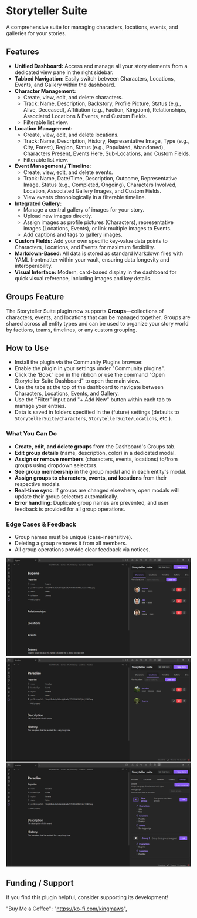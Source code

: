 # Storyteller Suite

A comprehensive suite for managing characters, locations, events, and galleries for your stories.

## Features

*   **Unified Dashboard:** Access and manage all your story elements from a dedicated view pane in the right sidebar.
*   **Tabbed Navigation:** Easily switch between Characters, Locations, Events, and Gallery within the dashboard.
*   **Character Management:**
    *   Create, view, edit, and delete characters.
    *   Track: Name, Description, Backstory, Profile Picture, Status (e.g., Alive, Deceased), Affiliation (e.g., Faction, Kingdom), Relationships, Associated Locations & Events, and Custom Fields.
    *   Filterable list view.
*   **Location Management:**
    *   Create, view, edit, and delete locations.
    *   Track: Name, Description, History, Representative Image, Type (e.g., City, Forest), Region, Status (e.g., Populated, Abandoned), Characters Present, Events Here, Sub-Locations, and Custom Fields.
    *   Filterable list view.
*   **Event Management / Timeline:**
    *   Create, view, edit, and delete events.
    *   Track: Name, Date/Time, Description, Outcome, Representative Image, Status (e.g., Completed, Ongoing), Characters Involved, Location, Associated Gallery Images, and Custom Fields.
    *   View events chronologically in a filterable timeline.
*   **Integrated Gallery:**
    *   Manage a central gallery of images for your story.
    *   Upload new images directly.
    *   Assign images as profile pictures (Characters), representative images (Locations, Events), or link multiple images to Events.
    *   Add captions and tags to gallery images.
*   **Custom Fields:** Add your own specific key-value data points to Characters, Locations, and Events for maximum flexibility.
*   **Markdown-Based:** All data is stored as standard Markdown files with YAML frontmatter within your vault, ensuring data longevity and interoperability.
*   **Visual Interface:** Modern, card-based display in the dashboard for quick visual reference, including images and key details.

## Groups Feature

The Storyteller Suite plugin now supports **Groups**—collections of characters, events, and locations that can be managed together. Groups are shared across all entity types and can be used to organize your story world by factions, teams, timelines, or any custom grouping.

## How to Use

*   Install the plugin via the Community Plugins browser.
*   Enable the plugin in your settings under "Community plugins".
*   Click the 'Book' icon in the ribbon or use the command "Open Storyteller Suite Dashboard" to open the main view.
*   Use the tabs at the top of the dashboard to navigate between Characters, Locations, Events, and Gallery.
*   Use the "Filter" input and "+ Add New" button within each tab to manage your entries.
*   Data is saved in folders specified in the (future) settings (defaults to `StorytellerSuite/Characters`, `StorytellerSuite/Locations`, etc.).

### What You Can Do

- **Create, edit, and delete groups** from the Dashboard's Groups tab.
- **Edit group details** (name, description, color) in a dedicated modal.
- **Assign or remove members** (characters, events, locations) to/from groups using dropdown selectors.
- **See group membership** in the group modal and in each entity's modal.
- **Assign groups to characters, events, and locations** from their respective modals.
- **Real-time sync**: If groups are changed elsewhere, open modals will update their group selectors automatically.
- **Error handling**: Duplicate group names are prevented, and user feedback is provided for all group operations.


### Edge Cases & Feedback

- Group names must be unique (case-insensitive).
- Deleting a group removes it from all members.
- All group operations provide clear feedback via notices.


![Screenshot 1](https://raw.githubusercontent.com/SamW7140/obsidian-storyteller-suite/master/screenshots/Screenshot1.png)
![Screenshot 2](https://raw.githubusercontent.com/SamW7140/obsidian-storyteller-suite/master/screenshots/Screenshot2.png)
![Screenshot 3](https://raw.githubusercontent.com/SamW7140/obsidian-storyteller-suite/master/screenshots/Screenshot3.png)




## Funding / Support

If you find this plugin helpful, consider supporting its development!

"Buy Me a Coffee": "https://ko-fi.com/kingmaws",






